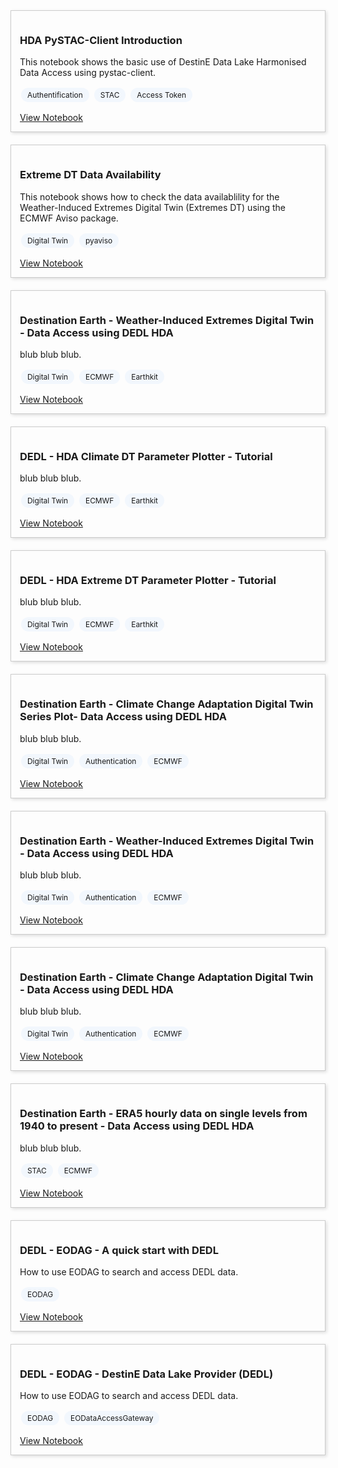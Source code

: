 <div style="display: flex; flex-wrap: wrap; gap: 20px;">

<div style="flex: 1 1 45%; border: 1px solid #ccc; padding: 1em; box-shadow: 2px 2px 5px #ddd;">
  <h3>HDA PySTAC-Client Introduction</h3>
  <p>This notebook shows the basic use of DestinE Data Lake Harmonised Data Access using pystac-client.</p>
  <p><span style="display:inline-block; background-color:#F2F7FD; border-radius:12px; padding:4px 10px; margin:2px; font-size:0.85em;">Authentification</span> <span style="display:inline-block; background-color:#F2F7FD; border-radius:12px; padding:4px 10px; margin:2px; font-size:0.85em;">STAC</span> <span style="display:inline-block; background-color:#F2F7FD; border-radius:12px; padding:4px 10px; margin:2px; font-size:0.85em;">Access Token</span></p>
  <a href="PySTAC/HDA-PyStac-Client.ipynb">View Notebook</a>
</div>

<div style="flex: 1 1 45%; border: 1px solid #ccc; padding: 1em; box-shadow: 2px 2px 5px #ddd;">
  <h3>Extreme DT Data Availability</h3>
  <p>This notebook shows how to check the data availablility for the Weather-Induced Extremes Digital Twin (Extremes DT) using the ECMWF Aviso package.</p>
  <p><span style="display:inline-block; background-color:#F2F7FD; border-radius:12px; padding:4px 10px; margin:2px; font-size:0.85em;">Digital Twin</span> <span style="display:inline-block; background-color:#F2F7FD; border-radius:12px; padding:4px 10px; margin:2px; font-size:0.85em;">pyaviso</span></p>
  <a href="DestinE_Digital_Twins/ExtremeDT-dataAvailability.ipynb">View Notebook</a>
</div>

<div style="flex: 1 1 45%; border: 1px solid #ccc; padding: 1em; box-shadow: 2px 2px 5px #ddd;">
  <h3>Destination Earth - Weather-Induced Extremes Digital Twin - Data Access using DEDL HDA</h3>
  <p>blub blub blub.</p>
  <p><span style="display:inline-block; background-color:#F2F7FD; border-radius:12px; padding:4px 10px; margin:2px; font-size:0.85em;">Digital Twin</span> <span style="display:inline-block; background-color:#F2F7FD; border-radius:12px; padding:4px 10px; margin:2px; font-size:0.85em;">ECMWF</span> <span style="display:inline-block; background-color:#F2F7FD; border-radius:12px; padding:4px 10px; margin:2px; font-size:0.85em;">Earthkit</span></p>
  <a href="HDA/DestinE_Digital_Twins/DEDL-HDA-EO.ECMWF.DAT.DT_EXTREMES.ipynb">View Notebook</a>
</div>

<div style="flex: 1 1 45%; border: 1px solid #ccc; padding: 1em; box-shadow: 2px 2px 5px #ddd;">
  <h3>DEDL - HDA Climate DT Parameter Plotter - Tutorial</h3>
  <p>blub blub blub.</p>
  <p><span style="display:inline-block; background-color:#F2F7FD; border-radius:12px; padding:4px 10px; margin:2px; font-size:0.85em;">Digital Twin</span> <span style="display:inline-block; background-color:#F2F7FD; border-radius:12px; padding:4px 10px; margin:2px; font-size:0.85em;">ECMWF</span> <span style="display:inline-block; background-color:#F2F7FD; border-radius:12px; padding:4px 10px; margin:2px; font-size:0.85em;">Earthkit</span></p>
  <a href="DestinE_Digital_Twins/ClimateDT-ParameterPlotter.ipynb">View Notebook</a>
</div>


<div style="flex: 1 1 45%; border: 1px solid #ccc; padding: 1em; box-shadow: 2px 2px 5px #ddd;">
  <h3>DEDL - HDA Extreme DT Parameter Plotter - Tutorial</h3>
  <p>blub blub blub.</p>
  <p><span style="display:inline-block; background-color:#F2F7FD; border-radius:12px; padding:4px 10px; margin:2px; font-size:0.85em;">Digital Twin</span> <span style="display:inline-block; background-color:#F2F7FD; border-radius:12px; padding:4px 10px; margin:2px; font-size:0.85em;">ECMWF</span> <span style="display:inline-block; background-color:#F2F7FD; border-radius:12px; padding:4px 10px; margin:2px; font-size:0.85em;">Earthkit</span></p>
  <a href="DestinE_Digital_Twins/ExtremeDT-ParameterPlotter.ipynb">View Notebook</a>
</div>

<div style="flex: 1 1 45%; border: 1px solid #ccc; padding: 1em; box-shadow: 2px 2px 5px #ddd;">
  <h3>Destination Earth - Climate Change Adaptation Digital Twin Series Plot- Data Access using DEDL HDA</h3>
  <p>blub blub blub.</p>
  <p><span style="display:inline-block; background-color:#F2F7FD; border-radius:12px; padding:4px 10px; margin:2px; font-size:0.85em;">Digital Twin</span> <span style="display:inline-block; background-color:#F2F7FD; border-radius:12px; padding:4px 10px; margin:2px; font-size:0.85em;">Authentication</span> <span style="display:inline-block; background-color:#F2F7FD; border-radius:12px; padding:4px 10px; margin:2px; font-size:0.85em;">ECMWF</span></p>
  <a href="DestinE_Digital_Twins/DEDL-HDA-EO.ECMWF.DAT.DT_CLIMATE-Series.ipynb">View Notebook</a>
</div>

<div style="flex: 1 1 45%; border: 1px solid #ccc; padding: 1em; box-shadow: 2px 2px 5px #ddd;">
  <h3>Destination Earth - Weather-Induced Extremes Digital Twin - Data Access using DEDL HDA</h3>
  <p>blub blub blub.</p>
  <p><span style="display:inline-block; background-color:#F2F7FD; border-radius:12px; padding:4px 10px; margin:2px; font-size:0.85em;">Digital Twin</span> <span style="display:inline-block; background-color:#F2F7FD; border-radius:12px; padding:4px 10px; margin:2px; font-size:0.85em;">Authentication</span> <span style="display:inline-block; background-color:#F2F7FD; border-radius:12px; padding:4px 10px; margin:2px; font-size:0.85em;">ECMWF</span></p>
  <a href="DestinE_Digital_Twins/DEDL-HDA-EO.ECMWF.DAT.DT_EXTREMES-Series.ipynb">View Notebook</a>
</div>

<div style="flex: 1 1 45%; border: 1px solid #ccc; padding: 1em; box-shadow: 2px 2px 5px #ddd;">
  <h3>Destination Earth - Climate Change Adaptation Digital Twin - Data Access using DEDL HDA</h3>
  <p>blub blub blub.</p>
  <p><span style="display:inline-block; background-color:#F2F7FD; border-radius:12px; padding:4px 10px; margin:2px; font-size:0.85em;">Digital Twin</span> <span style="display:inline-block; background-color:#F2F7FD; border-radius:12px; padding:4px 10px; margin:2px; font-size:0.85em;">Authentication</span> <span style="display:inline-block; background-color:#F2F7FD; border-radius:12px; padding:4px 10px; margin:2px; font-size:0.85em;">ECMWF</span></p>
  <a href="DestinE_Digital_Twins/DEDL-HDA-EO.ECMWF.DAT.DT_CLIMATE.ipynb">View Notebook</a>
</div>

<div style="flex: 1 1 45%; border: 1px solid #ccc; padding: 1em; box-shadow: 2px 2px 5px #ddd;">
  <h3>Destination Earth - ERA5 hourly data on single levels from 1940 to present - Data Access using DEDL HDA</h3>
  <p>blub blub blub.</p>
  <p><span style="display:inline-block; background-color:#F2F7FD; border-radius:12px; padding:4px 10px; margin:2px; font-size:0.85em;">STAC</span> <span style="display:inline-block; background-color:#F2F7FD; border-radius:12px; padding:4px 10px; margin:2px; font-size:0.85em;">ECMWF</span></p>
  <a href="CDS_data/DEDL-HDA-EO.ECMWF.DAT.REANALYSIS_ERA5_SINGLE_LEVELS.ipynb">View Notebook</a>
</div>

<div style="flex: 1 1 45%; border: 1px solid #ccc; padding: 1em; box-shadow: 2px 2px 5px #ddd;">
  <h3>DEDL - EODAG - A quick start with DEDL</h3>
  <p>How to use EODAG to search and access DEDL data.</p>
  <p><span style="display:inline-block; background-color:#F2F7FD; border-radius:12px; padding:4px 10px; margin:2px; font-size:0.85em;">EODAG</span></p>
  <a href="EODAG/HDA-EODAG-quick-start.ipynb">View Notebook</a>
</div>

<div style="flex: 1 1 45%; border: 1px solid #ccc; padding: 1em; box-shadow: 2px 2px 5px #ddd;">
  <h3>DEDL - EODAG - DestinE Data Lake Provider (DEDL)</h3>
  <p>How to use EODAG to search and access DEDL data.</p>
  <p><span style="display:inline-block; background-color:#F2F7FD; border-radius:12px; padding:4px 10px; margin:2px; font-size:0.85em;">EODAG</span> <span style="display:inline-block; background-color:#F2F7FD; border-radius:12px; padding:4px 10px; margin:2px; font-size:0.85em;">EODataAccessGateway</span></p>
  <a href="EODAG/HDA-EODAG-full-version.ipynb">View Notebook</a>
</div>


</div>